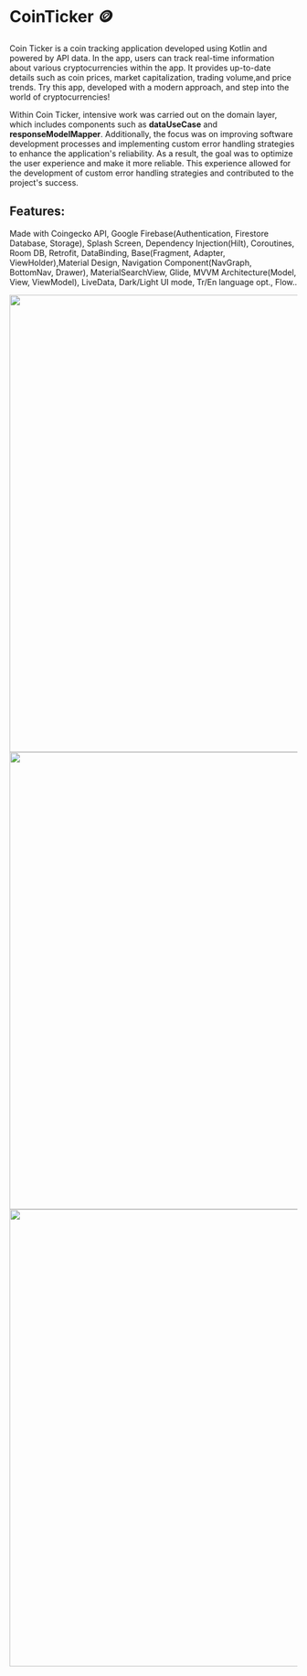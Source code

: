 # CoinTicker 🪙

Coin Ticker is a coin tracking application developed using Kotlin and powered by API data. In the app, users can 
track real-time information about various cryptocurrencies within the app.  It provides up-to-date details such 
as coin prices, market capitalization, trading volume,and price trends. Try this app, developed with a modern approach,
and step into the world of cryptocurrencies!

Within Coin Ticker, intensive work was carried out on the domain layer, which includes components such as **dataUseCase** and 
**responseModelMapper**. Additionally, the focus was on improving software development processes and implementing custom error 
handling strategies to enhance the application's reliability. As a result, the goal was to optimize the user experience and 
make it more reliable. This experience allowed for the development of custom error handling strategies and contributed to the 
project's success.


## Features: 

Made with Coingecko API, Google Firebase(Authentication, Firestore Database, Storage), Splash Screen, Dependency Injection(Hilt),
Coroutines, Room DB, Retrofit, DataBinding, Base(Fragment, Adapter, ViewHolder),Material Design, Navigation Component(NavGraph, BottomNav, Drawer), 
MaterialSearchView, Glide, MVVM Architecture(Model, View, ViewModel), LiveData, Dark/Light UI mode, Tr/En language opt., Flow..


<img width="800" src="https://github.com/busramacak/CoinTicker/assets/115944594/af786d54-8bbf-4566-a424-bfe461607495" />
<img width="800" src="https://github.com/busramacak/CoinTicker/assets/115944594/06855630-54d1-4ce4-8e0a-fc39189b7eb1" />
<img width="800" src="https://github.com/busramacak/CoinTicker/assets/115944594/a9fc5c95-7c1e-4e8d-b6a3-003ecfb93b98" />

